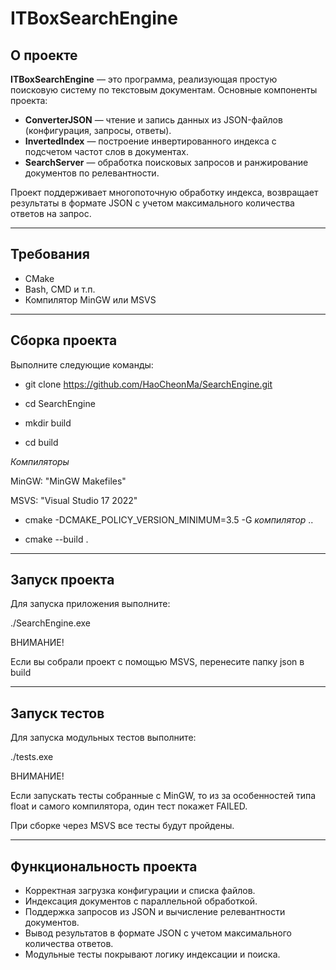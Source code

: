 # ITBoxSearchEngine

## О проекте

**ITBoxSearchEngine** — это программа, реализующая простую поисковую систему по текстовым документам. Основные компоненты проекта:

- **ConverterJSON** — чтение и запись данных из JSON-файлов (конфигурация, запросы, ответы).
- **InvertedIndex** — построение инвертированного индекса с подсчетом частот слов в документах.
- **SearchServer** — обработка поисковых запросов и ранжирование документов по релевантности.

Проект поддерживает многопоточную обработку индекса, возвращает результаты в формате JSON с учетом максимального количества ответов на запрос.

---

## Требования
 
- CMake
- Bash, CMD и т.п. 
- Компилятор MinGW или MSVS

---

## Сборка проекта

Выполните следующие команды:

- git clone https://github.com/HaoCheonMa/SearchEngine.git

- cd SearchEngine

- mkdir build

- cd build

*Компиляторы*

MinGW: "MinGW Makefiles"

MSVS: "Visual Studio 17 2022"

- cmake -DCMAKE_POLICY_VERSION_MINIMUM=3.5 -G *компилятор* .. 

- cmake --build .

---

## Запуск проекта

Для запуска приложения выполните:

./SearchEngine.exe

ВНИМАНИЕ!

Если вы собрали проект с помощью MSVS, перенесите папку json в build

---

## Запуск тестов

Для запуска модульных тестов выполните:

./tests.exe

ВНИМАНИЕ! 

Если запускать тесты собранные с MinGW, то из за особенностей типа float и самого компилятора, один тест покажет FAILED.

При сборке через MSVS все тесты будут пройдены.

---

## Функциональность проекта

- Корректная загрузка конфигурации и списка файлов.  
- Индексация документов с параллельной обработкой.  
- Поддержка запросов из JSON и вычисление релевантности документов.  
- Вывод результатов в формате JSON с учетом максимального количества ответов.  
- Модульные тесты покрывают логику индексации и поиска.  
